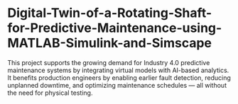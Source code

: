# Digital-Twin-of-a-Rotating-Shaft-for-Predictive-Maintenance-using-MATLAB-Simulink-and-Simscape
This project supports the growing demand for Industry 4.0 predictive maintenance systems by integrating virtual models with AI-based analytics. It benefits production engineers by enabling earlier fault detection, reducing unplanned downtime, and optimizing maintenance schedules — all without the need for physical testing.
